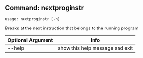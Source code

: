 ## Command: nextproginstr ##
```
usage: nextproginstr [-h]
```
Breaks at the next instruction that belongs to the running program  

| Optional Argument | Info |
|---------------------|------|
| --help | show this help message and exit |


